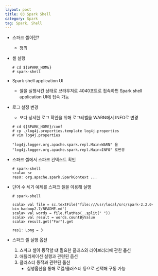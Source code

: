 ```yaml
---
layout: post
title: 03 Spark Shell
category: Spark
tag: Spark, Shell
---
```

- 스파크 셸이란?
    - 정의

- 셸 실행
    ```
    # cd ${SPARK_HOME}
    # spark-shell
    ```

- Spark shell application UI
    - 셸을 실행시킨 상태로 브라우져로 4040포트로 접속하면 Spark shell application UI에 접속 가능
    

- 로그 설정 변경
    - 보다 상세한 로그 확인을 위해 로그레벨을 WARN에서 INFO로 변경
    ```
    # cd ${SPARK_HOME}/conf
    # cp ./log4j.properties.template log4j.properties
    # vim log4j.properties
    
    "log4j.logger.org.apache.spark.repl.Main=WARN" 을
    "log4j.logger.org.apache.spark.repl.Main=INFO" 로변경
    ```

- 스파크 셸에서 스파크 컨텍스트 확인
    ```
    # spark-shell
    scala> sc
    res0: org.apache.spark.SparkContext ...
    ```
    
- 단어 수 세기 예제를 스파크 셸을 이용해 실행
    ```
    # spark-shell
    
    scala> val file = sc.textFile("file:///usr/local/src/spark-2.2.0-bin-hadoop2.7/README.md")
    scala> val words = file.flatMap(_.split(" "))
    scala> val result = words.countByValue
    scala> result.get("For").get
    
    res1: Long = 3
    ```
    
- 스파크 셸 실행 옵션
    1. 스파크 셸이 동작할 떄 필요한 클래스와 라이브러리에 관한 옵션
    2. 애플리케이션 실행과 관련된 옵션
    3. 클러스터 동작과 관련된 옵션
        - 실행옵션을 통해 로컬/클러스터 등으로 선택해 구동 가능
